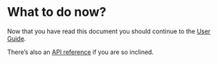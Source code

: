 # What to do now?

Now that you have read this document you should continue to the [User Guide](http://docs.celeryproject.org/en/latest/userguide/index.html#guide).

There’s also an [API reference](http://docs.celeryproject.org/en/latest/reference/index.html#apiref) if you are so inclined.